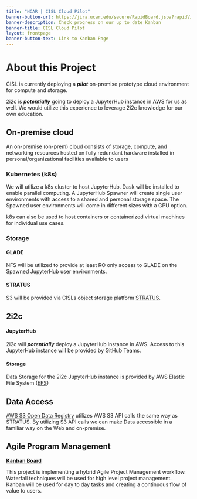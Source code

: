 ```yaml
---
title: "NCAR | CISL Cloud Pilot"
banner-button-url: https://jira.ucar.edu/secure/RapidBoard.jspa?rapidView=220&projectKey=CCPP
banner-description: Check progress on our up to date Kanban
banner-title: CISL Cloud Pilot
layout: frontpage
banner-button-text: Link to Kanban Page
---
```


# About this Project
CISL is currently deploying a ***pilot*** on-premise prototype cloud environment for compute and storage.

2i2c is ***potentially*** going to deploy a JupyterHub instance in AWS for us as well. 
We would utilize this experience to leverage 2i2c knowledge for our own education. 

## On-premise cloud

An on-premise (on-prem) cloud consists of storage, compute, and networking resources hosted on fully redundant hardware installed in personal/organizational facilities available to users 
### Kubernetes (k8s)
We will utilize a k8s cluster to host JupyterHub. Dask will be installed to enable parallel computing. A JupyterHub Spawner will create single user environments with access to a shared and personal storage space. The Spawned user environments will come in different sizes with a GPU option. 

k8s can also be used to host containers or containerized virtual machines for individual use cases.

### Storage
#### GLADE
NFS will be utilized to provide at least RO only access to GLADE on the Spawned JupyterHub user environments.

#### STRATUS
S3 will be provided via CISLs object storage platform [STRATUS](https://arc.ucar.edu/knowledge_base/70549594). 

## 2i2c
#### JupyterHub
2i2c will ***potentially*** deploy a JupyterHub instance in AWS. Access to this JupyterHub instance will be provided by GitHub Teams. 

#### Storage
Data Storage for the 2i2c JupyterHub instance is provided by AWS Elastic File System ([EFS](https://aws.amazon.com/efs/))

## Data Access
[AWS S3 Open Data Registry](https://registry.opendata.aws/) utilizes AWS S3 API calls the same way as STRATUS. By utilizing S3 API calls we can make Data accessible in a familiar way on the Web and on-premise. 

## Agile Program Management
**[Kanban Board](https://jira.ucar.edu/secure/RapidBoard.jspa?rapidView=220&projectKey=CCPP)**

This project is implementing a hybrid Agile Project Management workflow. Waterfall techniques will be used for high level project management. Kanban will be used for day to day tasks and creating a continuous flow of value to users. 